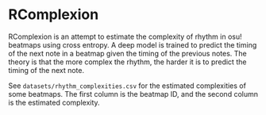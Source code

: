 # RComplexion

RComplexion is an attempt to estimate the complexity of rhythm in osu! beatmaps using cross entropy.
A deep model is trained to predict the timing of the next note in a beatmap given the timing of the previous notes.
The theory is that the more complex the rhythm, the harder it is to predict the timing of the next note.

See `datasets/rhythm_complexities.csv` for the estimated complexities of some beatmaps.
The first column is the beatmap ID, and the second column is the estimated complexity.
